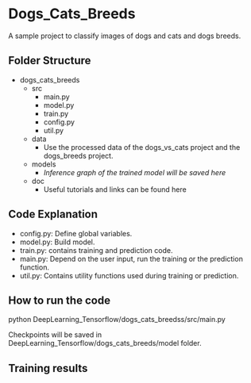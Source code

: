 # Dogs_Cats_Breeds
A sample project to classify images of dogs and cats and dogs breeds. 

## Folder Structure
- dogs_cats_breeds
  - src
    - main.py
    - model.py
    - train.py
    - config.py
    - util.py
  - data
     - Use the processed data of the dogs_vs_cats project and the dogs_breeds project.
   - models
     - *Inference graph of the trained model will be saved here*
   - doc
     - Useful tutorials and links can be found here

## Code Explanation
- config.py: Define global variables.
- model.py: Build model.
- train.py: contains training and prediction code.
- main.py: Depend on the user input, run the training or the prediction function.
- util.py: Contains utility functions used during training or prediction.

## How to run the code
python DeepLearning_Tensorflow/dogs_cats_breedss/src/main.py 

Checkpoints will be saved in DeepLearning_Tensorflow/dogs_cats_breeds/model folder. 

## Training results
